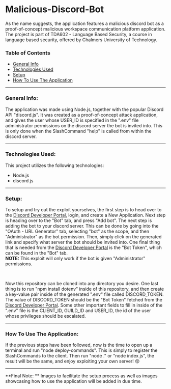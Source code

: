 # Malicious-Discord-Bot
As the name suggests, the application features a malicious discord bot as a proof-of-concept malicious workspace communication platform application. The project is part of TDA602 - Language Based Security, a course in language based security, offered by Chalmers University of Technology.
### Table of Contents
- [General Info](#general-info)
- [Technologies Used](#technologies-used)
- [Setup](#setup)
- [How To Use The Application](#how-to-use-the-application)

___

### General Info:
The application was made using Node.js, together with the popular Discord API "discord.js". 
It was created as a proof-of-concept attack application, and gives the user whose USER_ID is specified in the ".env" file administrator permissions on the discord server the bot is invited into. 
This is only done when the SlashCommand "help" is called from within the discord server.

___

### Technologies Used:
This project utilizes the following technologies:
- Node.js
- discord.js

___

### Setup:
To setup and try out the exploit yourselves, the first step is to head over to the [Discord Developer Portal](https://discord.com/developers/applications), login, and create a New Application. 
Next step is heading over to the "Bot" tab, and press "Add bot". The next step is adding the bot to your discord server. This can be done by going into the "OAuth - URL Generator" tab, selecting "bot" as the scope, and then "Administrator" as the bot permission. Then, simply click on the generated link and specify what server the bot should be invited into. One final thing that is needed from the [Discord Developer Portal](https://discord.com/developers/applications) is the "Bot Token", which can be found in the "Bot" tab.
<br />
**NOTE:** This exploit will only work if the bot is given "Administrator" permissions.

<br />

Now this repository can be cloned into any directory you desire. One last thing is to run "npm install dotenv" inside of this repository, and then create a key-value pair inside of the generated ".env" file called DISCORD_TOKEN. The value of DISCORD_TOKEN should be the "Bot Token" fetched from the [Discord Developer Portal](https://discord.com/developers/applications).
Some other important fields to fill in inside of the ".env" file is the CLIENT_ID, GUILD_ID and USER_ID, the id of the user whose privileges should be escalated.

___

### How To Use The Application:

If the previous steps have been followed, now is the time to open up a terminal and run "node deploy-commands". This is simply to register the SlashCommands to the client. Then run "node ." or "node index.js", the result will be the same, and enjoy exploiting your own server! :stuck_out_tongue_winking_eye:

___

**Final Note: ** Images to facilitate the setup process as well as images showcasing how to use the application will be added in due time.
